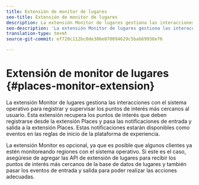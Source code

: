 ```yaml
---
title: Extensión de monitor de lugares
seo-title: Extensión de monitor de lugares
description: La extensión Monitor de lugares gestiona las interacciones con el sistema operativo para registrar y supervisar los puntos de interés más cercanos al usuario.
seo-description: 'La extensión Monitor de lugares gestiona las interacciones con el sistema operativo para registrar y supervisar los puntos de interés más cercanos al usuario. '
translation-type: tm+mt
source-git-commit: ef720c112bc0de386e070094629c5bab69938e76

---
```



# Extensión de monitor de lugares {#places-monitor-extension}

La extensión Monitor de lugares gestiona las interacciones con el sistema operativo para registrar y supervisar los puntos de interés más cercanos al usuario. Esta extensión recupera los puntos de interés que deben registrarse desde la extensión Places y pasa las notificaciones de entrada y salida a la extensión Places. Estas notificaciones estarán disponibles como eventos en las reglas de inicio de la plataforma de experiencia.

La extensión Monitor es opcional, ya que es posible que algunos clientes ya estén monitoreando regiones con el sistema operativo. Si este es el caso, asegúrese de agregar las API de extensión de lugares para recibir los puntos de interés más cercanos de la base de datos de lugares y también pasar los eventos de entrada y salida para poder realizar las acciones adecuadas.
